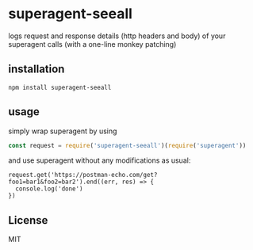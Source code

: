 # superagent-seeall
logs request and response details (http headers and body) of your superagent calls (with a one-line monkey patching)

## installation

```
npm install superagent-seeall
```

## usage

simply wrap superagent by using
```js
const request = require('superagent-seeall')(require('superagent'))
```
and use superagent without any modifications as usual:
```
request.get('https://postman-echo.com/get?foo1=bar1&foo2=bar2').end((err, res) => {
  console.log('done')
})
```

## License

MIT


